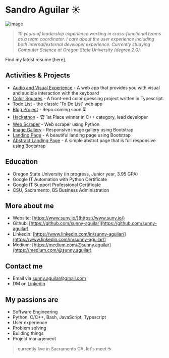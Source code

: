 # Sandro Aguilar :sunny:
![image](https://www.suny.io/wp-content/uploads/2020/04/personal_site_qr-e1586842379918.png)
> *10 years of leadership experience working in cross-functional teams as a team coordinator. I care about the user experience including both internal/external developer experience. Currently studying Computer Science at Oregon State University (degree 2.0).*

Find my latest resume [here].

## Activities & Projects
- [Audio and Visual Experience](https://sunny-aguilar.github.io/visual-sounds-v1/) - A web app that provides you with visual and audible interaction with the keyboard 
- [Color Squares](https://sunny-aguilar.github.io/color-squares/) - A front-end color guessing project written in Typescript.
- [Todo List](https://sunny-aguilar.github.io/todo-list-v1/) - the classic 'To Do List' web app
- [Blog Project](http://ajaxdapp.xyz/) - Repo coming soon :hourglass_flowing_sand:
- [Hackathon](https://devpost.com/software/banking-application) - :trophy: 1st Place winner in C++ category, lead developer
- [Web Scraper](https://github.com/sunny-aguilar/py-web-scraper/blob/master/scraper-github-trending.py) - Web scraper using Python
- [Image Gallery](https://sunny-aguilar.github.io/photo-gallery-v1/) - Responsive image gallery using Bootstrap
- [Landing Page](https://sunny-aguilar.github.io/landing-page-v1/) - A beautiful landing page using Bootstrap
- [Abstract Landing Page](https://sunny-aguilar.github.io/landing-page-v2/) - A simple abstrct page that is full responsive using Bootstrap

## Education
- Oregon State University (in progress, Junior year, 3.95 GPA)
- Google IT Automation with Python Certificate
- Google IT Support Professional Certificate
- CSU, Sacramento, BS Business Administration

## More about me
- Website: [https://www.suny.io/](https://www.suny.io/)
- Github: [https://github.com/sunny-aguilar](https://github.com/sunny-aguilar)
- Linkedin: [https://www.linkedin.com/in/sunny-aguilar/](https://www.linkedin.com/in/sunny-aguilar/)
- Medium: [https://medium.com/@sunny.aguilar](https://medium.com/@sunny.aguilar)

## Contact me
- Email via sunny.aguilar@gmail.com
- DM on [ Linkedin](https://www.linkedin.com/in/sunny-aguilar/)

## My passions are
- Software Engineering
- Python, C/C++, Bash, JavaScript, Typescript
- User experience
- Problem solving
- Building things
- Project management

> currently live in Sacramento CA, let's meet :coffee:
